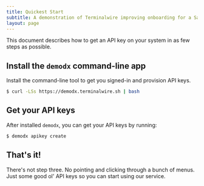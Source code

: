 ```yaml
---
title: Quickest Start
subtitle: A demonstration of Terminalwire improving onboarding for a SaaS
layout: page
---
```


This document describes how to get an API key on your system in as few steps as possible.

## Install the `demodx` command-line app

Install the command-line tool to get you signed-in and provision API keys.

```sh
$ curl -LSs https://demodx.terminalwire.sh | bash
```

## Get your API keys

After installed `demodx`, you can get your API keys by running:

```sh
$ demodx apikey create
```

## That's it!

There's not step three. No pointing and clicking through a bunch of menus. Just some good ol' API keys so you can start using our service.
